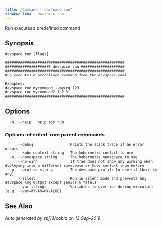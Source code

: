 ```yaml
---
title: "Command - devspace run"
sidebar_label: devspace run
---
```



Run executes a predefined command

## Synopsis


```
devspace run [flags]
```

```
#######################################################
##################### devspace run ####################
#######################################################
Run executes a predefined command from the devspace.yaml

Examples:
devspace run mycommand --myarg 123
devspace run mycommand2 1 2 3
#######################################################
```
## Options

```
  -h, --help   help for run
```

### Options inherited from parent commands

```
      --debug                 Prints the stack trace if an error occurs
      --kube-context string   The kubernetes context to use
  -n, --namespace string      The kubernetes namespace to use
      --no-warn               If true does not show any warning when deploying into a different namespace or kube-context than before
  -p, --profile string        The devspace profile to use (if there is any)
      --silent                Run in silent mode and prevents any devspace log output except panics & fatals
      --var strings           Variables to override during execution (e.g. --var=MYVAR=MYVALUE)
```

## See Also

###### Auto generated by spf13/cobra on 13-Sep-2019
